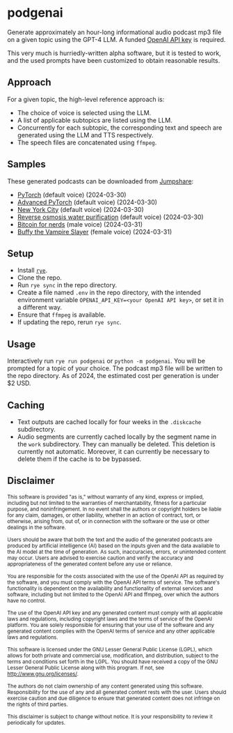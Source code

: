 # podgenai
Generate approximately an hour-long informational audio podcast mp3 file on a given topic using the GPT-4 LLM. A funded [OpenAI API key](https://platform.openai.com/api-keys) is required.

This very much is hurriedly-written alpha software, but it is tested to work, and the used prompts have been customized to obtain reasonable results.

## Approach
For a given topic, the high-level reference approach is:
* The choice of voice is selected using the LLM.
* A list of applicable subtopics are listed using the LLM.
* Concurrently for each subtopic, the corresponding text and speech are generated using the LLM and TTS respectively.
* The speech files are concatenated using `ffmpeg`.

## Samples
These generated podcasts can be downloaded from [Jumpshare](https://jumpshare.com/file-sharing/mp3):
* [PyTorch](https://jmp.sh/pUNi9R3a) (default voice) (2024-03-30)
* [Advanced PyTorch](https://jmp.sh/LhwtgxJK) (default voice) (2024-03-30)
* [New York City](https://jmp.sh/PCNVwdJ4) (default voice) (2024-03-30)
* [Reverse osmosis water purification](https://jmp.sh/PJj7Ti9z) (default voice) (2024-03-30)
* [Bitcoin for nerds](https://jmp.sh/Kafqt66V) (male voice) (2024-03-31)
* [Buffy the Vampire Slayer](https://jmp.sh/LnHdU6ic) (female voice) (2024-03-31)

## Setup
* Install [`rye`](https://rye-up.com/).
* Clone the repo.
* Run `rye sync` in the repo directory.
* Create a file named `.env` in the repo directory, with the intended environment variable `OPENAI_API_KEY=<your OpenAI API key>`, or set it in a different way.
* Ensure that `ffmpeg` is available.
* If updating the repo, rerun `rye sync`.

## Usage
Interactively run `rye run podgenai` or `python -m podgenai`. You will be prompted for a topic of your choice.
The podcast mp3 file will be written to the repo directory. As of 2024, the estimated cost per generation is under $2 USD.

## Caching
* Text outputs are cached locally for four weeks in the `.diskcache` subdirectory.
* Audio segments are currently cached locally by the segment name in the `work` subdirectory. They can manually be deleted. This deletion is currently not automatic. Moreover, it can currently be necessary to delete them if the cache is to be bypassed.

## Disclaimer
<sub>This software is provided "as is," without warranty of any kind, express or implied, including but not limited to the warranties of merchantability, fitness for a particular purpose, and noninfringement. In no event shall the authors or copyright holders be liable for any claim, damages, or other liability, whether in an action of contract, tort, or otherwise, arising from, out of, or in connection with the software or the use or other dealings in the software.</sub>

<sub>Users should be aware that both the text and the audio of the generated podcasts are produced by artificial intelligence (AI) based on the inputs given and the data available to the AI model at the time of generation. As such, inaccuracies, errors, or unintended content may occur. Users are advised to exercise caution and verify the accuracy and appropriateness of the generated content before any use or reliance.</sub>

<sub>You are responsible for the costs associated with the use of the OpenAI API as required by the software, and you must comply with the OpenAI API terms of service. The software's functionality is dependent on the availability and functionality of external services and software, including but not limited to the OpenAI API and ffmpeg, over which the authors have no control.</sub>

<sub>The use of the OpenAI API key and any generated content must comply with all applicable laws and regulations, including copyright laws and the terms of service of the OpenAI platform. You are solely responsible for ensuring that your use of the software and any generated content complies with the OpenAI terms of service and any other applicable laws and regulations.</sub>

<sub>This software is licensed under the GNU Lesser General Public License (LGPL), which allows for both private and commercial use, modification, and distribution, subject to the terms and conditions set forth in the LGPL. You should have received a copy of the GNU Lesser General Public License along with this program. If not, see <http://www.gnu.org/licenses/>.</sub>

<sub>The authors do not claim ownership of any content generated using this software. Responsibility for the use of any and all generated content rests with the user. Users should exercise caution and due diligence to ensure that generated content does not infringe on the rights of third parties.</sub>

<sub>This disclaimer is subject to change without notice. It is your responsibility to review it periodically for updates.</sub>